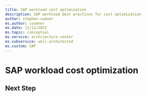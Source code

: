 ```yaml
---
title: SAP workload cost optimization
description: SAP workload best practices for cost optimization 
author: stephen-sumner
ms.author: ssumner
ms.date: 11/11/2022
ms.topic: conceptual
ms.service: architecture-center
ms.subservice: well-architected
ms.custom: SAP
---
```

# SAP workload cost optimization

## Next Step